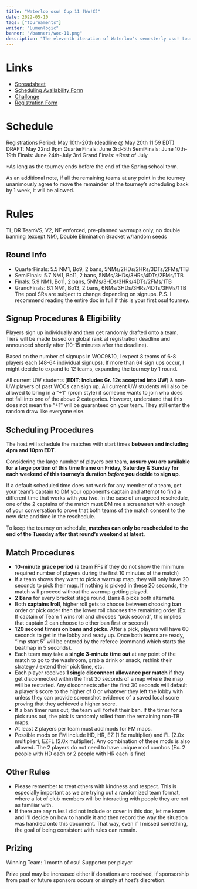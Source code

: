 ```yaml
---
title: "Waterloo osu! Cup 11 (Wo!C)"
date: 2022-05-10
tags: ["tournaments"]
writer: "Lumenlogic"
banner: "/banners/woc-11.png"
description: "The eleventh iteration of Waterloo's semesterly osu! tournament. This time, the twist is that teams will be randomly assigned in a Suiji tournament-style."
---
```


# Links

* [Spreadsheet](https://docs.google.com/spreadsheets/d/1cTg0lGxAKdEVoOxpx8qUyWNV9p-Mh8a5CEqD9mDQsTQ/edit?usp=sharing)
* [Scheduling Availability Form](https://forms.gle/wUba8XLZFf8g2TQp6)
* [Challonge](https://challonge.com/woc11)
* [Registration Form](https://docs.google.com/forms/d/e/1FAIpQLSdtCWVqlleadV0g6syF5H1GPtIVsOgylFFO9jIwZBNpOuW6Pg/viewform?usp=sf_link) 

# Schedule

Registrations Period: May 10th-20th (deadline @ May 20th 11:59 EDT)
DRAFT: May 22nd 9pm
QuarterFinals: June 3rd-5th
SemiFinals: June 10th-19th
Finals: June 24th-July 3rd
Grand Finals: *Rest of July

*As long as the tourney ends before the end of the Spring school term. 

As an additional note, if all the remaining teams at any point in the tourney unanimously agree to move the remainder of the tourney’s scheduling back by 1 week, it will be allowed. 

# Rules

TL;DR
TeamVS, V2, NF enforced, pre-planned warmups only, no double banning (except NM), Double Elimination Bracket w/random seeds

## Round Info
- QuarterFinals: 5.5 NM1, Bo9, 2 bans, 5NMs/2HDs/2HRs/3DTs/2FMs/1TB
- SemiFinals: 5.7 NM1, Bo11, 2 bans, 5NMs/3HDs/3HRs/4DTs/2FMs/1TB
- Finals: 5.9 NM1, Bo11, 2 bans, 5NMs/3HDs/3HRs/4DTs/2FMs/1TB
- GrandFinals: 6.1 NM1, Bo13, 2 bans, 6NMs/3HDs/3HRs/4DTs/3FMs/1TB
The pool SRs are subject to change depending on signups.
P.S. I recommend reading the entire doc in full if this is your first osu! tourney.

## Signup Procedures & Eligibility

Players sign up individually and then get randomly drafted onto a team. Tiers will be made based on global rank at registration deadline and announced shortly after (10-15 minutes after the deadline). 

Based on the number of signups in WOC9&10, I expect 8 teams of 6-8 players each (48-64 individual signups). If more than 64 sign ups occur, I might decide to expand to 12 teams, expanding the tourney by 1 round.

All current UW students (**EDIT: Includes Gr. 12s accepted into UW**) & non-UW players of past WOCs can sign up. 
All current UW students will also be allowed to bring in a “+1” (prom style) if someone wants to join who does not fall into one of the above 2 categories. However, understand that this does not mean the “+1” will be guaranteed on your team. They still enter the random draw like everyone else.

## Scheduling Procedures

The host will schedule the matches with start times **between and including 4pm and 10pm EDT**. 

Considering the large number of players per team, **assure you are available for a large portion of this time frame on Friday, Saturday & Sunday for each weekend of this tourney’s duration *before* you decide to sign up**. 

If a default scheduled time does not work for any member of a team, get your team’s captain to DM your opponent’s captain and attempt to find a different time that works with you two. In the case of an agreed reschedule, one of the 2 captains of the match must DM me a screenshot with enough of your conversation to prove that both teams of the match consent to the new date and time in the reschedule. 

To keep the tourney on schedule, **matches can only be rescheduled to the end of the Tuesday after that round’s weekend at latest**.

## Match Procedures

- **10-minute grace period** (a team FFs if they do not show the minimum required number of players during the first 10 minutes of the match)
- If a team shows they want to pick a warmup map, they will only have 20 seconds to pick their map. If nothing is picked in these 20 seconds, the match will proceed without the warmup getting played. 
- **2 Bans** for every bracket stage round, Bans & picks both alternate.
- Both **captains !roll**, higher roll gets to choose between choosing ban order or pick order then the lower roll chooses the remaining order
(Ex: If captain of Team 1 wins roll and chooses “pick second”, this implies that captain 2 can choose to either ban first or second) 
- **120 second timers on bans and picks**. After a pick, players will have 60 seconds to get in the lobby and ready up. Once both teams are ready, “!mp start 5” will be entered by the referee (command which starts the beatmap in 5 seconds).
- Each team may take **a single 3-minute time out** at any point of the match to go to the washroom, grab a drink or snack, rethink their strategy / extend their pick time, etc.
- Each player receives **1 single disconnect allowance per match** if they get disconnected within the first 30 seconds of a map where the map will be restarted. Any disconnects after the first 30 seconds will default a player’s score to the higher of 0 or whatever they left the lobby with unless they can provide screenshot evidence of a saved local score proving that they achieved a higher score.
- If a ban timer runs out, the team will forfeit their ban. If the timer for a pick runs out, the pick is randomly rolled from the remaining non-TB maps.
- At least 2 players per team must add mods for FM maps.
- Possible mods on FM include HD, HR, EZ (1.8x multiplier) and FL (2.0x multiplier), EZFL (2.0x multiplier). Any combination of these mods is also allowed. The 2 players do not need to have unique mod combos (Ex. 2 people with HD each or 2 people with HR each is fine)

## Other Rules

- Please remember to treat others with kindness and respect. This is especially important as we are trying out a randomized team format, where a lot of club members will be interacting with people they are not as familiar with.
- If there are any rules I did not include or cover in this doc, let me know and I’ll decide on how to handle it and then record the way the situation was handled onto this document. That way, even if I missed something, the goal of being consistent with rules can remain.  

## Prizing

Winning Team: 1 month of osu! Supporter per player

Prize pool may be increased either if donations are received, if sponsorship from past or future sponsors occurs or simply at host’s discretion.

